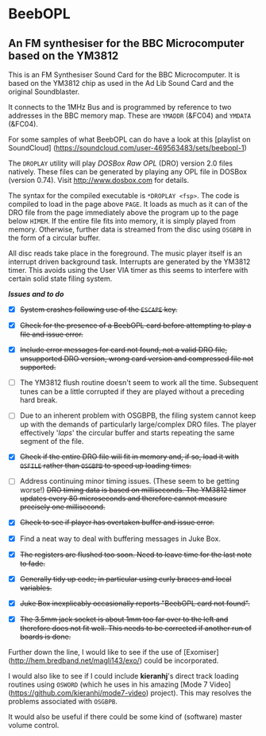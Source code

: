 # BeebOPL
## An FM synthesiser for the BBC Microcomputer based on the YM3812

This is an FM Synthesiser Sound Card for the BBC Microcomputer. It is based on the YM3812 chip as used in the Ad Lib Sound Card and the original Soundblaster. 

It connects to the 1MHz Bus and is programmed by reference to two addresses in the BBC memory map. These are `YMADDR` (&FC04) and `YMDATA` (&FC04).

For some samples of what BeebOPL can do have a look at this [playlist on SoundCloud] (https://soundcloud.com/user-469563483/sets/beebopl-1)

The `DROPLAY` utility will play _DOSBox Raw OPL_ (DRO) version 2.0 files natively. These files can be generated by playing any OPL file in DOSBox (version 0.74). Visit http://www.dosbox.com for details.

The syntax for the compiled executable is `*DROPLAY <fsp>`. The code is compiled to load in the page above `PAGE`. It loads as much as it can of the DRO file from the page immediately above the program up to the page below `HIMEM`. If the entire file fits into memory, it is simply played from memory. Otherwise, further data is streamed from the disc using `OSGBPB` in the form of a circular buffer. 

All disc reads take place in the foreground. The music player itself is an interrupt driven background task. Interrupts are generated by the YM3812 timer. This avoids using the User VIA timer as this seems to interfere with certain solid state filing system.


**_Issues and to do_**

- [x] ~~System crashes following use of the `ESCAPE` key.~~

- [x] ~~Check for the presence of a BeebOPL card before attempting to play a file and issue error.~~

- [x] ~~Include error messages for card not found, not a valid DRO file, unsupported DRO version, wrong card version and compressed file not supported.~~ 

- [ ] The YM3812 flush routine doesn't seem to work all the time. Subsequent tunes can be a little corrupted if they are played without a preceding hard break.

- [ ] Due to an inherent problem with OSGBPB, the filing system cannot keep up with the demands of particularly large/complex DRO files. The player effectively '_laps_' the circular buffer and starts repeating the same segment of the file.

- [x] ~~Check if the entire DRO file will fit in memory and, if so, load it with `OSFILE` rather than `OSGBPB` to speed up loading times.~~

- [ ] Address continuing minor timing issues. (These seem to be getting worse!) ~~DRO timing data is based on milliseconds. The YM3812 timer updates every 80 microseconds and therefore cannot measure precisely one millisecond.~~ 

- [x] ~~Check to see if player has overtaken buffer and issue error.~~

- [x] Find a neat way to deal with buffering messages in Juke Box.

- [x] ~~The registers are flushed too soon. Need to leave time for the last note to fade.~~

- [x] ~~Generally tidy up code; in particular using curly braces and local variables.~~

- [x] ~~Juke Box inexplicably occasionally reports "BeebOPL card not found".~~

- [x] ~~The 3.5mm jack socket is about 1mm too far over to the left and therefore does not fit well. This needs to be corrected if another run of boards is done.~~

Further down the line, I would like to see if the use of [Exomiser] (http://hem.bredband.net/magli143/exo/) could be incorporated.

I would also like to see if I could include **kieranhj**'s direct track loading routines using `OSWORD` (which he uses in his amazing [Mode 7 Video] (https://github.com/kieranhj/mode7-video) project). This may resolves the problems associated with `OSGBPB`.

It would also be useful if there could be some kind of (software) master volume control.
